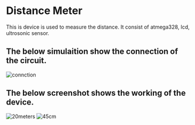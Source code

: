 # Distance Meter
This is device is used to measure the distance. It consist of atmega328, lcd, ultrosonic sensor.
## The below simulaition show the connection of the circuit.
![connction](https://user-images.githubusercontent.com/101510031/164953476-0c2f92f6-f20a-4e54-9483-707112d0b89a.png)
## The below screenshot shows the working of the device.
![20meters](https://user-images.githubusercontent.com/101510031/164953625-73cec820-89b1-4c57-aabe-7900cab53774.png)
![45cm](https://user-images.githubusercontent.com/101510031/164953691-74d721dd-1e39-4a6e-b78a-e40fe0305dc0.png)
